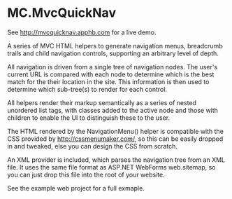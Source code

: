 MC.MvcQuickNav
==============

See http://mvcquicknav.apphb.com for a live demo.

A series of MVC HTML helpers to generate navigation menus, breadcrumb trails and child navigation controls,
supporting an arbitrary level of depth.

All navigation is driven from a single tree of navigation nodes.  The user's current URL is compared with each node to 
determine which is the best match for the their location in the site.  This information is then used to determine which
sub-tree(s) to render for each control.

All helpers render their markup semantically as a series of nested unordered list tags, with classes added to the 
active node and those with children to enable the UI to distinguish these to the user.

The HTML rendered by the NavigationMenu() helper is compatible with the CSS provided by
http://cssmenumaker.com/, so this can be easily dropped in and tweaked, else you can design the CSS from scratch.

An XML provider is included, which parses the navigation tree from an XML file.  It uses the same file format as
ASP.NET WebForms web.sitemap, so you can just drop this file into the root of your website.

See the example web project for a full exmaple.
